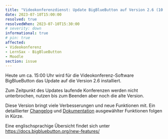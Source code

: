 ```yaml
---
title: "Videokonferenzdienst: Update BigBlueButton auf Version 2.6 (10.07.2023) "
date: 2023-07-10T15:00:00
resolved: true
resolvedWhen: 2023-07-10T15:30:00
# severity: down
informational: true
# pin: true 
affected:
- Videokonferenz
- LernSax - BigBlueButton
- Moodle
section: issue
---
```



Heute um ca. 15:00 Uhr wird für die Videokonferenz-Software BigBlueButton das Update 
auf die Version 2.6 installiert.

Zum Zeitpunkt des Updates laufende Konferenzen werden nicht unterbrochen, nutzen bis zum Beenden aber noch die alte Version.

Diese Version bringt viele Verbesserungen und neue Funktionen mit. Ein detaillierter 
[Changelog](https://docs.schullogin.de/99-Changelog/Index.html) und [
Dokumentation](https://docs.schullogin.de/20-Werkzeuge/30-BigBlueButton/Index.html) 
ausgewählter Funktionen folgen in Kürze.

Eine englischsprachige Übersicht findet sich unter https://docs.bigbluebutton.org/new-features/
